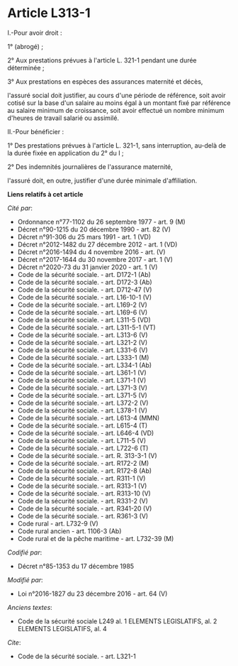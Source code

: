 # Article L313-1

I.-Pour avoir droit : 

1° (abrogé) ; 

2° Aux prestations prévues à l'article L. 321-1 pendant une durée déterminée ; 

3° Aux prestations en espèces des assurances maternité et décès, 

l'assuré social doit justifier, au cours d'une période de référence, soit avoir cotisé sur la base d'un salaire au moins égal
à un montant fixé par référence au salaire minimum de croissance, soit avoir effectué un nombre minimum d'heures de travail
salarié ou assimilé. 

II.-Pour bénéficier : 

1° Des prestations prévues à l'article L. 321-1, sans interruption, au-delà de la durée fixée en application du 2° du I ; 

2° Des indemnités journalières de l'assurance maternité, 

l'assuré doit, en outre, justifier d'une durée minimale d'affiliation.

**Liens relatifs à cet article**

_Cité par_:

  - Ordonnance n°77-1102 du 26 septembre 1977 - art. 9 (M)
  - Décret n°90-1215 du 20 décembre 1990 - art. 82 (V)
  - Décret n°91-306 du 25 mars 1991 - art. 1 (VD)
  - Décret n°2012-1482 du 27 décembre 2012 - art. 1 (VD)
  - Décret n°2016-1494 du 4 novembre 2016 - art. (V)
  - Décret n°2017-1644 du 30 novembre 2017 - art. 1 (V)
  - Décret n°2020-73 du 31 janvier 2020 - art. 1 (V)
  - Code de la sécurité sociale. - art. D172-1 (Ab)
  - Code de la sécurité sociale. - art. D172-3 (Ab)
  - Code de la sécurité sociale. - art. D712-47 (V)
  - Code de la sécurité sociale. - art. L16-10-1 (V)
  - Code de la sécurité sociale. - art. L169-2 (V)
  - Code de la sécurité sociale. - art. L169-6 (V)
  - Code de la sécurité sociale. - art. L311-5 (VD)
  - Code de la sécurité sociale. - art. L311-5-1 (VT)
  - Code de la sécurité sociale. - art. L313-6 (V)
  - Code de la sécurité sociale. - art. L321-2 (V)
  - Code de la sécurité sociale. - art. L331-6 (V)
  - Code de la sécurité sociale. - art. L333-1 (M)
  - Code de la sécurité sociale. - art. L334-1 (Ab)
  - Code de la sécurité sociale. - art. L361-1 (V)
  - Code de la sécurité sociale. - art. L371-1 (V)
  - Code de la sécurité sociale. - art. L371-3 (V)
  - Code de la sécurité sociale. - art. L371-5 (V)
  - Code de la sécurité sociale. - art. L372-2 (V)
  - Code de la sécurité sociale. - art. L378-1 (V)
  - Code de la sécurité sociale. - art. L613-4 (MMN)
  - Code de la sécurité sociale. - art. L615-4 (T)
  - Code de la sécurité sociale. - art. L646-4 (VD)
  - Code de la sécurité sociale. - art. L711-5 (V)
  - Code de la sécurité sociale. - art. L722-6 (T)
  - Code de la sécurité sociale. - art. R. 313-3-1 (V)
  - Code de la sécurité sociale. - art. R172-2 (M)
  - Code de la sécurité sociale. - art. R172-8 (Ab)
  - Code de la sécurité sociale. - art. R311-1 (V)
  - Code de la sécurité sociale. - art. R313-1 (V)
  - Code de la sécurité sociale. - art. R313-10 (V)
  - Code de la sécurité sociale. - art. R331-2 (V)
  - Code de la sécurité sociale. - art. R341-20 (V)
  - Code de la sécurité sociale. - art. R361-3 (V)
  - Code rural - art. L732-9 (V)
  - Code rural ancien - art. 1106-3 (Ab)
  - Code rural et de la pêche maritime - art. L732-39 (M)

_Codifié par_:

  - Décret n°85-1353 du 17 décembre 1985

_Modifié par_:

  - Loi n°2016-1827 du 23 décembre 2016 - art. 64 (V)

_Anciens textes_:

  - Code de la sécurité sociale L249 al. 1 ELEMENTS LEGISLATIFS, al. 2 ELEMENTS LEGISLATIFS, al. 4

_Cite_:

  - Code de la sécurité sociale. - art. L321-1
